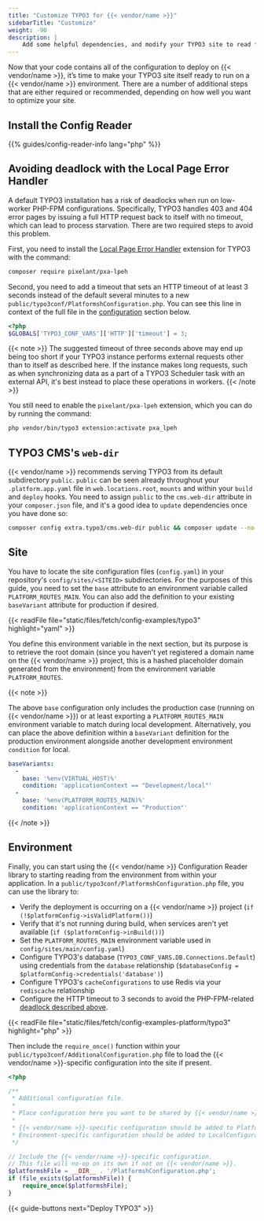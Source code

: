 ```yaml
---
title: "Customize TYPO3 for {{< vendor/name >}}"
sidebarTitle: "Customize"
weight: -90
description: |
    Add some helpful dependencies, and modify your TYPO3 site to read from a {{< vendor/name >}} environment.
---
```


Now that your code contains all of the configuration to deploy on {{< vendor/name >}},
it’s time to make your TYPO3 site itself ready to run on a {{< vendor/name >}} environment.
There are a number of additional steps that are either required or recommended,
depending on how well you want to optimize your site.

## Install the Config Reader

{{% guides/config-reader-info lang="php" %}}

## Avoiding deadlock with the Local Page Error Handler

A default TYPO3 installation has a risk of deadlocks when run on low-worker PHP-FPM configurations.
Specifically, TYPO3 handles 403 and 404 error pages by issuing a full HTTP request back to itself with no timeout,
which can lead to process starvation.
There are two required steps to avoid this problem.

First, you need to install the [Local Page Error Handler](https://extensions.typo3.org/extension/pxa_lpeh/) extension for TYPO3 with the command:

```bash
composer require pixelant/pxa-lpeh
```

Second, you need to add a timeout that sets an HTTP timeout of at least 3 seconds instead of the default several minutes to a new `public/typo3conf/PlatformshConfiguration.php`.
You can see this line in context of the full file in the [configuration](#environment) section below.

```php
<?php
$GLOBALS['TYPO3_CONF_VARS']['HTTP']['timeout'] = 3;
```

{{< note >}}
The suggested timeout of three seconds above may end up being too short
if your TYPO3 instance performs external requests other than to itself as described here.
If the instance makes long requests,
such as when synchronizing data as a part of a TYPO3 Scheduler task with an external API,
it's best instead to place these operations in workers.
{{< /note >}}

You still need to enable the `pixelant/pxa-lpeh` extension,
which you can do by running the command:

```bash
php vendor/bin/typo3 extension:activate pxa_lpeh
```

## TYPO3 CMS's `web-dir`

{{< vendor/name >}} recommends serving TYPO3 from its default subdirectory `public`.
`public` can be seen already throughout your `.platform.app.yaml` file in `web.locations.root`, `mounts`
and within your `build` and `deploy` hooks.
You need to assign `public` to the `cms.web-dir` attribute in your `composer.json` file,
and it's a good idea to `update` dependencies once you have done so:

```bash
composer config extra.typo3/cms.web-dir public && composer update --no-scripts
```

## Site

You have to locate the site configuration files (`config.yaml`) in your repository's `config/sites/<SITEID>` subdirectories.
For the purposes of this guide, you need to set the `base` attribute to an environment variable called `PLATFORM_ROUTES_MAIN`.
You can also add the definition to your existing `baseVariant` attribute for production if desired.

{{< readFile file="static/files/fetch/config-examples/typo3" highlight="yaml" >}}

You define this environment variable in the next section,
but its purpose is to retrieve the root domain
(since you haven't yet registered a domain name on the {{< vendor/name >}} project,
this is a hashed placeholder domain generated from the environment)
from the environment variable `PLATFORM_ROUTES`.

{{< note >}}

The above `base` configuration only includes the production case (running on {{< vendor/name >}})
or at least exporting a `PLATFORM_ROUTES_MAIN` environment variable to match during local development.
Alternatively, you can place the above definition within a `baseVariant` definition for the production environment
alongside another development environment `condition` for local.

```yaml
baseVariants:
  -
    base: '%env(VIRTUAL_HOST)%'
    condition: 'applicationContext == "Development/local"'
  -
    base: '%env(PLATFORM_ROUTES_MAIN)%'
    condition: 'applicationContext == "Production"'
```

{{< /note >}}

## Environment

Finally, you can start using the {{< vendor/name >}} Configuration Reader library
to starting reading from the environment from within your application.
In a `public/typo3conf/PlatformshConfiguration.php` file, you can use the library to:

- Verify the deployment is occurring on a {{< vendor/name >}} project (`if (!$platformConfig->isValidPlatform())`)
- Verify that it's not running during build,
  when services aren't yet available (`if ($platformConfig->inBuild())`)
- Set the `PLATFORM_ROUTES_MAIN` environment variable used in `config/sites/main/config.yaml`)
- Configure TYPO3's database (`TYPO3_CONF_VARS.DB.Connections.Default`) using credentials from the `database` relationship
  (`$databaseConfig = $platformConfig->credentials('database')`)
- Configure TYPO3's `cacheConfigurations` to use Redis via your `rediscache` relationship
- Configure the HTTP timeout to 3 seconds
  to avoid the PHP-FPM-related [deadlock described above](#avoiding-deadlock-with-the-local-page-error-handler).

{{< readFile file="static/files/fetch/config-examples-platform/typo3" highlight="php" >}}

Then include the `require_once()` function within your `public/typo3conf/AdditionalConfiguration.php` file to load the {{< vendor/name >}}-specific configuration into the site if present.

```php
<?php

/**
 * Additional configuration file.
 *
 * Place configuration here you want to be shared by {{< vendor/name >}} environments and local development.
 *
 * {{< vendor/name >}}-specific configuration should be added to PlatformshConfiguration.php.
 * Environment-specific configuration should be added to LocalConfiguration.php as normal.
 */

// Include the {{< vendor/name >}}-specific configuration.
// This file will no-op on its own if not on {{< vendor/name >}}.
$platformshFile = __DIR__ . '/PlatformshConfiguration.php';
if (file_exists($platformshFile)) {
    require_once($platformshFile);
}
```

{{< guide-buttons next="Deploy TYPO3" >}}
